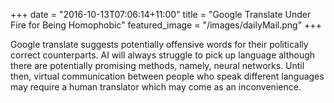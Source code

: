 +++
date = "2016-10-13T07:06:14+11:00"
title = "Google Translate Under Fire for Being Homophobic"
featured_image = "/images/dailyMail.png"
+++

Google translate suggests potentially offensive words for their politically correct counterparts. AI will always struggle to pick up language although there are potentially promising methods, namely, neural networks. Until then, virtual communication between people who speak different languages may require a human translator which may come as an inconvenience.
